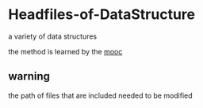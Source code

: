 # Headfiles-of-DataStructure
a variety of data structures 

the method is learned by the [mooc](http://www.xuetangx.com/courses/course-v1:TsinghuaX+30240184+sp/about)

## warning
the path of files that are included needed to be modified
